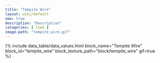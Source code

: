 ```yaml
---
title: "Tempite Wire"
layout: wiki/default
new: true
description: "Description"
categories: [ item ]
image-path: "tempite_wire.gif"
---
```


<!-- Data Values -->
<!-- ID -->
{% include data_table/data_values.html block_name="Tempite Wire" block_id="tempite_wire" block_texture_path="block/tempite_wire" gif=true %}
